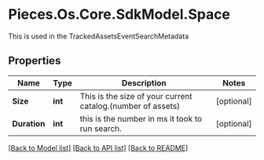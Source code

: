 # Pieces.Os.Core.SdkModel.Space
This is used in the TrackedAssetsEventSearchMetadata

## Properties

Name | Type | Description | Notes
------------ | ------------- | ------------- | -------------
**Size** | **int** | This is the size of your current catalog.(number of assets) | [optional] 
**Duration** | **int** | this is the number in ms it took to run search. | [optional] 

[[Back to Model list]](../README.md#documentation-for-models) [[Back to API list]](../README.md#documentation-for-api-endpoints) [[Back to README]](../README.md)

